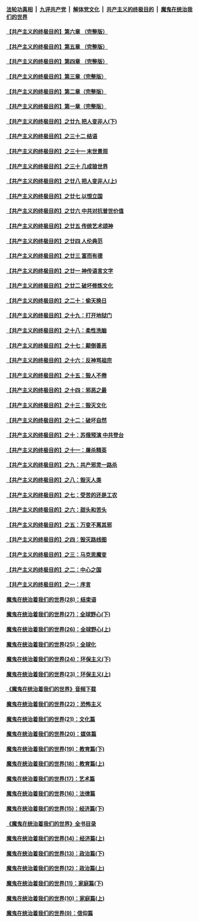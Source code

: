 ####  [法轮功真相](../../../../basic/blob/master/README.md?t=06300703) &nbsp;|&nbsp; [九评共产党](../../../../9ping.md/blob/master/README.md?t=06300703) &nbsp;|&nbsp; [解体党文化](../../../../jtdwh.md/blob/master/README.md?t=06300703)  &nbsp;|&nbsp; [共产主义的终极目的](../../../../gczydzjmd.md/blob/master/README.md?t=06300703) &nbsp;|&nbsp; [魔鬼在统治我们的世界](../../../../mgztzwmdsj.md/blob/master/README.md?t=06300703) 

#### [【共产主义的终极目的】第六章 （完整版）](../pages/nsc422/n11428913.md?t=06300703) 

#### [【共产主义的终极目的】第五章 （完整版）](../pages/nsc422/n11428912.md?t=06300703) 

#### [【共产主义的终极目的】第四章 （完整版）](../pages/nsc422/n11428907.md?t=06300703) 

#### [【共产主义的终极目的】第三章（完整版）](../pages/nsc422/n11428848.md?t=06300703) 

#### [【共产主义的终极目的】第二章（完整版）](../pages/nsc422/n11428831.md?t=06300703) 

#### [【共产主义的终极目的】第一章（完整版）](../pages/nsc422/n11417651.md?t=06300703) 

#### [【共产主义的终极目的】之廿九 把人变非人(下)](../pages/nsc422/n11344140.md?t=06300703) 

#### [【共产主义的终极目的】之三十二 结语](../pages/nsc422/n11360535.md?t=06300703) 

#### [【共产主义的终极目的】之三十一 末世景观](../pages/nsc422/n11351129.md?t=06300703) 

#### [【共产主义的终极目的】之三十 几成狼世界](../pages/nsc422/n11348280.md?t=06300703) 

#### [【共产主义的终极目的】之廿八 把人变非人(上)](../pages/nsc422/n11340492.md?t=06300703) 

#### [【共产主义的终极目的】之廿七 以恨立国](../pages/nsc422/n11336944.md?t=06300703) 

#### [【共产主义的终极目的】之廿六 中共对抗普世价值](../pages/nsc422/n11324785.md?t=06300703) 

#### [【共产主义的终极目的】之廿五 传统艺术颂神](../pages/nsc422/n11296396.md?t=06300703) 

#### [【共产主义的终极目的】之廿四 人伦典范](../pages/nsc422/n11296397.md?t=06300703) 

#### [【共产主义的终极目的】之廿三 富而有德](../pages/nsc422/n11283598.md?t=06300703) 

#### [【共产主义的终极目的】之廿一 神传语言文字](../pages/nsc422/n11263265.md?t=06300703) 

#### [【共产主义的终极目的】之廿二 破坏修炼文化](../pages/nsc422/n11245728.md?t=06300703) 

#### [【共产主义的终极目的】之二十：偷天换日](../pages/nsc422/n11238846.md?t=06300703) 

#### [【共产主义的终极目的】之十九：打开地狱门](../pages/nsc422/n11206376.md?t=06300703) 

#### [【共产主义的终极目的】之十八：柔性洗脑](../pages/nsc422/n11199994.md?t=06300703) 

#### [【共产主义的终极目的】之十七：颠倒善恶](../pages/nsc422/n11179782.md?t=06300703) 

#### [【共产主义的终极目的】之十六：反神骂祖宗](../pages/nsc422/n11166798.md?t=06300703) 

#### [【共产主义的终极目的】之十五：毁人不倦](../pages/nsc422/n11166792.md?t=06300703) 

#### [【共产主义的终极目的】之十四：邪恶之最](../pages/nsc422/n11150249.md?t=06300703) 

#### [【共产主义的终极目的】之十三：毁灭文化](../pages/nsc422/n11135227.md?t=06300703) 

#### [【共产主义的终极目的】之十二：破坏自然](../pages/nsc422/n11135214.md?t=06300703) 

#### [【共产主义的终极目的】之十：苏俄预演 中共登台](../pages/nsc422/n11118424.md?t=06300703) 

#### [【共产主义的终极目的】之十一：屠杀精英](../pages/nsc422/n11118442.md?t=06300703) 

#### [【共产主义的终极目的】之九：共产邪灵一路杀](../pages/nsc422/n11114139.md?t=06300703) 

#### [【共产主义的终极目的】之八：毁灭人类](../pages/nsc422/n11108503.md?t=06300703) 

#### [【共产主义的终极目的】之七：受苦的还是工农](../pages/nsc422/n11101809.md?t=06300703) 

#### [【共产主义的终极目的】之六：甜头和苦头](../pages/nsc422/n11096971.md?t=06300703) 

#### [【共产主义的终极目的】之五：万变不离其邪](../pages/nsc422/n11091285.md?t=06300703) 

#### [【共产主义的终极目的】之四：毁灭路线图](../pages/nsc422/n11086284.md?t=06300703) 

#### [【共产主义的终极目的】之三：马克思魔变](../pages/nsc422/n11061941.md?t=06300703) 

#### [【共产主义的终极目的】之二：中心之国](../pages/nsc422/n11047728.md?t=06300703) 

#### [【共产主义的终极目的】之一：序言](../pages/nsc422/n11086077.md?t=06300703) 

#### [魔鬼在统治着我们的世界(28)：结束语](../pages/nsc422/n10936246.md?t=06300703) 

#### [魔鬼在统治着我们的世界(27)：全球野心(下)](../pages/nsc422/n10928319.md?t=06300703) 

#### [魔鬼在统治着我们的世界(26)：全球野心(上)](../pages/nsc422/n10900318.md?t=06300703) 

#### [魔鬼在统治着我们的世界(25)：全球化](../pages/nsc422/n10788205.md?t=06300703) 

#### [魔鬼在统治着我们的世界(24)：环保主义(下)](../pages/nsc422/n10695307.md?t=06300703) 

#### [魔鬼在统治着我们的世界(23)：环保主义(上)](../pages/nsc422/n10688613.md?t=06300703) 

#### [《魔鬼在统治着我们的世界》音频下载](../pages/nsc422/n10635553.md?t=06300703) 

#### [魔鬼在统治着我们的世界(22)：恐怖主义](../pages/nsc422/n10614727.md?t=06300703) 

#### [魔鬼在统治着我们的世界(21)：文化篇](../pages/nsc422/n10597706.md?t=06300703) 

#### [魔鬼在统治着我们的世界(20)：媒体篇](../pages/nsc422/n10586579.md?t=06300703) 

#### [魔鬼在统治着我们的世界(19)：教育篇(下)](../pages/nsc422/n10564808.md?t=06300703) 

#### [魔鬼在统治着我们的世界(18)：教育篇(上)](../pages/nsc422/n10526970.md?t=06300703) 

#### [魔鬼在统治着我们的世界(17)：艺术篇](../pages/nsc422/n10499093.md?t=06300703) 

#### [魔鬼在统治着我们的世界(16)：法律篇](../pages/nsc422/n10485969.md?t=06300703) 

#### [魔鬼在统治着我们的世界(15)：经济篇(下)](../pages/nsc422/n10469975.md?t=06300703) 

#### [《魔鬼在统治着我们的世界》全书目录](../pages/nsc422/n10464261.md?t=06300703) 

#### [魔鬼在统治着我们的世界(14)：经济篇(上)](../pages/nsc422/n10457370.md?t=06300703) 

#### [魔鬼在统治着我们的世界(13)：政治篇(下)](../pages/nsc422/n10448270.md?t=06300703) 

#### [魔鬼在统治着我们的世界(12)：政治篇(上)](../pages/nsc422/n10444576.md?t=06300703) 

#### [魔鬼在统治着我们的世界(11)：家庭篇(下)](../pages/nsc422/n10440961.md?t=06300703) 

#### [魔鬼在统治着我们的世界(10)：家庭篇(上)](../pages/nsc422/n10435448.md?t=06300703) 

#### [魔鬼在统治着我们的世界(9)：信仰篇](../pages/nsc422/n10432159.md?t=06300703) 

